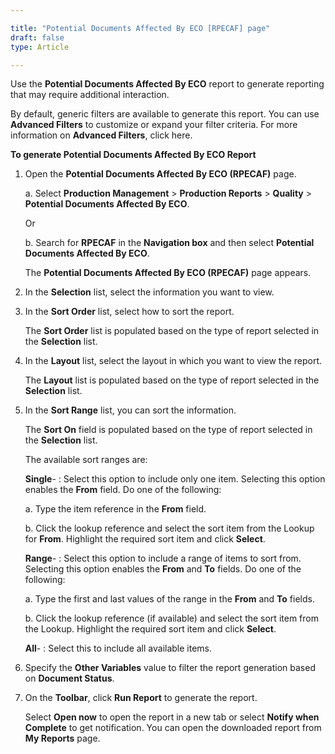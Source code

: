 ```yaml
---

title: "Potential Documents Affected By ECO [RPECAF] page"
draft: false
type: Article

---
```


Use the **Potential Documents Affected By ECO** report to generate reporting that may require additional interaction.

By default, generic filters are available to generate this report. You can use **Advanced Filters** to customize or expand your filter criteria. For more information on **Advanced Filters**, click here.

**To generate Potential Documents Affected By ECO Report**

1. Open the **Potential Documents Affected By ECO (RPECAF)** page.

    a. Select **Production Management** > **Production Reports** > **Quality** > **Potential Documents Affected By ECO**.

    Or

    b. Search for **RPECAF** in the **Navigation box** and then select **Potential Documents Affected By ECO**.

    The **Potential Documents Affected By ECO (RPECAF)** page appears.

2. In the **Selection** list, select the information you want to view.

3. In the **Sort Order** list, select how to sort the report.

    The **Sort Order** list is populated based on the type of report selected in the **Selection** list.

4. In the **Layout** list, select the layout in which you want to view the report.

    The **Layout** list is populated based on the type of report selected in the **Selection** list.

5. In the **Sort Range** list, you can sort the information.

    The **Sort On** field is populated based on the type of report selected in the **Selection** list.

    The available sort ranges are:

    **Single**- : Select this option to include only one item. Selecting this option enables the **From** field. Do one of the following:

    a. Type the item reference in the **From** field.

    b. Click the lookup reference and select the sort item from the Lookup for **From**. Highlight the required sort item and click **Select**.

    **Range**- : Select this option to include a range of items to sort from. Selecting this option enables the **From** and **To** fields. Do one of the following:

    a. Type the first and last values of the range in the **From** and **To** fields.

    b. Click the lookup reference (if available) and select the sort item from the Lookup. Highlight the required sort item and click **Select**.

    **All**- : Select this to include all available items.

6. Specify the **Other Variables** value to filter the report generation based on **Document Status**.

7. On the **Toolbar**, click **Run Report** to generate the report.

    Select **Open now** to open the report in a new tab or select **Notify when Complete** to get notification. You can open the downloaded report from **My Reports** page.



​